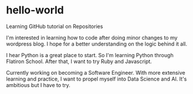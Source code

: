 # hello-world
Learning GitHub tutorial on Repositories

I'm interested in learning how to code after doing minor changes to my wordpress blog. I hope for a better understanding on the logic behind it all. 

I hear Python is a great place to start. So I'm learning Python through Flatiron School. After that, I want to try Ruby and Javascript. 

Currently working on becoming a Software Engineer. With more extensive learning and practice, I want to propel myself into Data Science and AI. It's ambitious but I have to try. 
